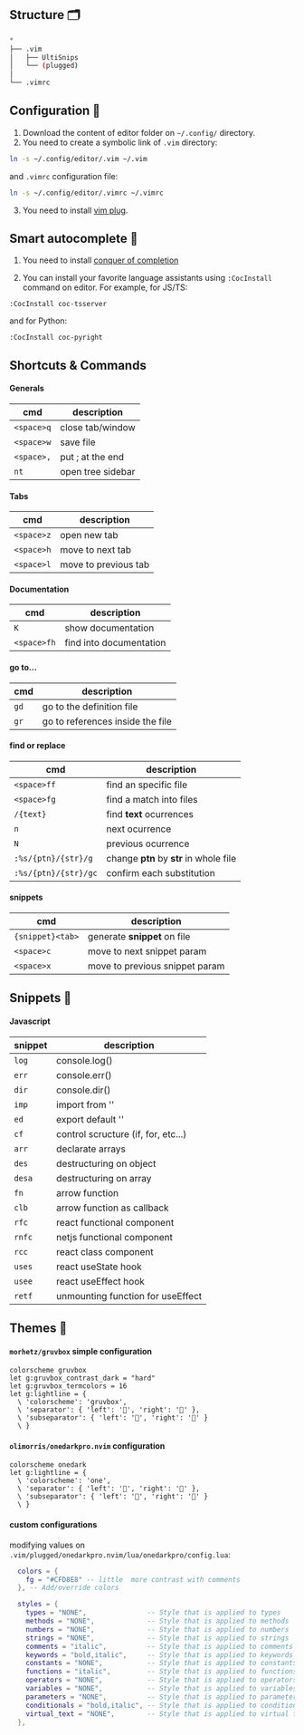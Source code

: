 ## Structure 🗂

``` Bash
°
├── .vim
│   ├── UltiSnips
│   └── (plugged)
│
└── .vimrc

```

## Configuration 🔧
1. Download the content of editor folder on ```~/.config/``` directory.
2. You need to create a symbolic link of ```.vim``` directory:

``` Bash
ln -s ~/.config/editor/.vim ~/.vim
```

and ```.vimrc``` configuration file:
``` Bash
ln -s ~/.config/editor/.vimrc ~/.vimrc
```

3. You need to install [vim plug](https://github.com/junegunn/vim-plug).


## Smart autocomplete 🤖

1. You need to install [conquer of completion](https://github.com/neoclide/coc.nvim)

2. You can install your favorite language assistants using ```:CocInstall``` command on editor. For example, for JS/TS:

```Vim
:CocInstall coc-tsserver
```
and for Python:
```Vim
:CocInstall coc-pyright
```

## Shortcuts & Commands

#### Generals
| cmd                     | description                             |
|-------------------------|-----------------------------------------|
|```<space>q```           | close tab/window                        |
|```<space>w```           | save file                               |
|```<space>,```           | put ; at the end                        |
|```nt```                 | open tree sidebar                       |

#### Tabs
| cmd                      | description                             |
|--------------------------|-----------------------------------------|
| ```<space>z```           | open new tab                            |
| ```<space>h```           | move to next tab                        |
| ```<space>l```           | move to previous tab                    |
  
#### Documentation
| cmd                      | description                             |
|--------------------------|-----------------------------------------|
| ```K```                  | show documentation                      |
| ```<space>fh```          | find into documentation                 |

#### go to...
| cmd                      | description                             |
|--------------------------|-----------------------------------------|
| ```gd```                 | go to the definition file               |
| ```gr```                 | go to references inside the file        |

#### find or replace
| cmd                      | description                             |
|--------------------------|-----------------------------------------|
| ```<space>ff```          | find an specific file                   |
| ```<space>fg```          | find a match into files                 |
| ```/{text}```            | find **text** ocurrences                |
| ```n```                  | next ocurrence                          |
| ```N```                  | previous ocurrence                      |
| ```:%s/{ptn}/{str}/g```  | change **ptn** by **str** in whole file |
| ```:%s/{ptn}/{str}/gc``` | confirm each substitution               |

#### **snippets**
| cmd                      | description                             |
|--------------------------|-----------------------------------------|
| ```{snippet}<tab>```     | generate **snippet** on file            |
| ```<space>c```           | move to next snippet param              |
| ```<space>x```           | move to previous snippet param          |


## Snippets 📜

#### **Javascript**
| snippet    | description                         |
|------------|-------------------------------------|
| ```log```  | console.log()                       |
| ```err```  | console.err()                       |
| ```dir```  | console.dir()                       |
| ```imp```  | import from ''                      |
| ```ed ```  | export default ''                   |
| ```cf ```  | control scructure (if, for, etc...) |
| ```arr```  | declarate arrays                    |
| ```des```  | destructuring on object             |
| ```desa``` | destructuring on array              |
| ```fn ```  | arrow function                      |
| ```clb```  | arrow function as callback          | 
| ```rfc```  | react functional component          |
| ```rnfc``` | netjs functional component          |
| ```rcc```  | react class component               |
| ```uses``` | react useState hook                 |
| ```usee``` | react useEffect hook                |
| ```retf``` | unmounting function for useEffect   |

## Themes 🎨

#### ```morhetz/gruvbox``` simple configuration

```Vim
colorscheme gruvbox
let g:gruvbox_contrast_dark = "hard"
let g:gruvbox_termcolors = 16
let g:lightline = {
  \ 'colorscheme': 'gruvbox',
  \ 'separator': { 'left': '', 'right': '' },
  \ 'subseparator': { 'left': '', 'right': '' }
  \ }
```

#### ```olimorris/onedarkpro.nvim``` configuration

```Vim
colorscheme onedark
let g:lightline = {
  \ 'colorscheme': 'one',
  \ 'separator': { 'left': '', 'right': '' },
  \ 'subseparator': { 'left': '', 'right': '' }
  \ }
```
#### custom configurations
modifying values on ```.vim/plugged/onedarkpro.nvim/lua/onedarkpro/config.lua```:

```Lua
  colors = {
    fg = "#CFD8E8" -- little  more contrast with comments
  }, -- Add/override colors
```

```Lua
  styles = {
    types = "NONE",               -- Style that is applied to types
    methods = "NONE",             -- Style that is applied to methods
    numbers = "NONE",             -- Style that is applied to numbers
    strings = "NONE",             -- Style that is applied to strings
    comments = "italic",          -- Style that is applied to comments
    keywords = "bold,italic",     -- Style that is applied to keywords
    constants = "NONE",           -- Style that is applied to constants
    functions = "italic",         -- Style that is applied to functions
    operators = "NONE",           -- Style that is applied to operators
    variables = "NONE",           -- Style that is applied to variables
    parameters = "NONE",          -- Style that is applied to parameters
    conditionals = "bold,italic", -- Style that is applied to conditionals
    virtual_text = "NONE",        -- Style that is applied to virtual text
  },
```
